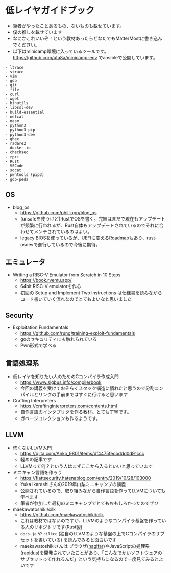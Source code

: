 # 低レイヤガイドブック
- 筆者がやったことあるもの、ないものも載せています。
- 僕の推しを載せています
- なにかこれいいぞ！という教材あったらどなたでもMatterMostに書き込んでください。
- 以下はminicamp環境に入っているツールです。 https://github.com/uta8a/minicamp-env でansibleで公開しています。

```
- ltrace
- strace
- vim
- gdb
- git
- file
- curl
- wget
- binutils
- libssl-dev
- build-essential
- netcat
- nasm
- python3
- python3-pip
- python3-dev
- ghex
- radare2
- docker.io
- checksec
- rp++
- Rust
- VSCode
- socat
- pwntools (pip3)
- gdb-peda
```

## OS
- blog_os
  - https://github.com/phil-opp/blog_os
  - (unsafeを使うけど)RustでOSを書く。完結はまだで現在もアップデートが頻繁に行われるが、Rust自体もアップデートされているのでそれに合わせてメンテされているのはよい。
  - legacy BIOSを使っているが、UEFIに変えるRoadmapもあり、rust-osdevで進行しているので今後に期待。

## エミュレータ
- Writing a RISC-V Emulator from Scratch in 10 Steps
  - https://book.rvemu.app/
  - 64bit RISC-V emulatorを作る
  - 初回の Setup and Implement Two Instructions は仕様書を読みながらコード書いていく流れなのでとてもよいなと思いました

## Security
- Exploitation Fundamentals
  - https://github.com/rung/training-exploit-fundamentals
  - goのセキュリティにも触れられている
  - Pwn形式で学べる

## 言語処理系
- 低レイヤを知りたい人のためのCコンパイラ作成入門
  - https://www.sigbus.info/compilerbook
  - 今回の講義を受けておそらくスタック構造に慣れたと思うので分割コンパイルとリンクの手前まではすぐに行けると思います
- Crafting Interpreters
  - https://craftinginterpreters.com/contents.html
  - 自作言語のインタプリタを作る教材。とても丁寧です。
  - ガベージコレクションも作るようです。

## LLVM
- 怖くないLLVM入門
  - https://qiita.com/Anko_9801/items/df4475fecbddd0d91ccc
  - 軽めの記事です
  - LLVMって何？という人はまずここから入るといいと思っています
- ミニキャン言語を作ろう
  - https://flattsecurity.hatenablog.com/entry/2019/10/28/103000
  - Yuka Ikarashiさんの2019年山梨ミニキャンプの講義
  - 公開されているので、取り組みながら自作言語を作ってLLVMについても学べます
  - 筆者が参加した最初のミニキャンプでとてもおもしろかったのでぜひ
- maekawatoshiki/cilk
  - https://github.com/maekawatoshiki/cilk
  - これは教材ではないのですが、LLVMのようなコンパイラ基盤を作っている人のリポジトリです(Rust製)
  - `docs-ja` や `cilkcc` (独自のLLVMのような基盤の上でCコンパイラのサブセットを書いている) を読んでみると面白いです
  - maekawatoshikiさんは ブラウザ([naglfar](https://github.com/maekawatoshiki/naglfar))やJavaScriptの処理系([rapidus](https://github.com/maekawatoshiki/rapidus))を開発されていたことがあり、「こんなでかいソフトウェアのサブセットって作れるんだ」という気持ちになるので一度見てみるとよいです
